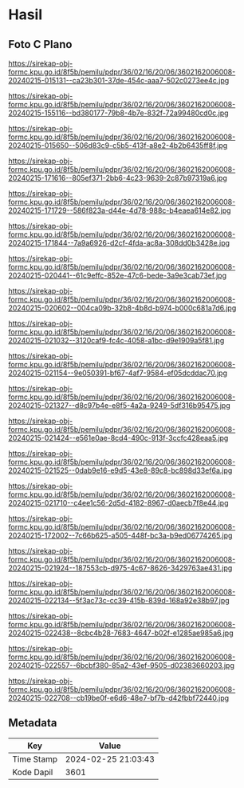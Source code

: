 # Hasil

## Foto C Plano

https://sirekap-obj-formc.kpu.go.id/8f5b/pemilu/pdpr/36/02/16/20/06/3602162006008-20240215-015131--ca23b301-37de-454c-aaa7-502c0273ee4c.jpg

https://sirekap-obj-formc.kpu.go.id/8f5b/pemilu/pdpr/36/02/16/20/06/3602162006008-20240215-155116--bd380177-79b8-4b7e-832f-72a99480cd0c.jpg

https://sirekap-obj-formc.kpu.go.id/8f5b/pemilu/pdpr/36/02/16/20/06/3602162006008-20240215-015650--506d83c9-c5b5-413f-a8e2-4b2b6435ff8f.jpg

https://sirekap-obj-formc.kpu.go.id/8f5b/pemilu/pdpr/36/02/16/20/06/3602162006008-20240215-171616--805ef371-2bb6-4c23-9639-2c87b97319a6.jpg

https://sirekap-obj-formc.kpu.go.id/8f5b/pemilu/pdpr/36/02/16/20/06/3602162006008-20240215-171729--586f823a-d44e-4d78-988c-b4eaea614e82.jpg

https://sirekap-obj-formc.kpu.go.id/8f5b/pemilu/pdpr/36/02/16/20/06/3602162006008-20240215-171844--7a9a6926-d2cf-4fda-ac8a-308dd0b3428e.jpg

https://sirekap-obj-formc.kpu.go.id/8f5b/pemilu/pdpr/36/02/16/20/06/3602162006008-20240215-020441--61c9effc-852e-47c6-bede-3a9e3cab73ef.jpg

https://sirekap-obj-formc.kpu.go.id/8f5b/pemilu/pdpr/36/02/16/20/06/3602162006008-20240215-020602--004ca09b-32b8-4b8d-b974-b000c681a7d6.jpg

https://sirekap-obj-formc.kpu.go.id/8f5b/pemilu/pdpr/36/02/16/20/06/3602162006008-20240215-021032--3120caf9-fc4c-4058-a1bc-d9e1909a5f81.jpg

https://sirekap-obj-formc.kpu.go.id/8f5b/pemilu/pdpr/36/02/16/20/06/3602162006008-20240215-021154--9e050391-bf67-4af7-9584-ef05dcddac70.jpg

https://sirekap-obj-formc.kpu.go.id/8f5b/pemilu/pdpr/36/02/16/20/06/3602162006008-20240215-021327--d8c97b4e-e8f5-4a2a-9249-5df316b95475.jpg

https://sirekap-obj-formc.kpu.go.id/8f5b/pemilu/pdpr/36/02/16/20/06/3602162006008-20240215-021424--e561e0ae-8cd4-490c-913f-3ccfc428eaa5.jpg

https://sirekap-obj-formc.kpu.go.id/8f5b/pemilu/pdpr/36/02/16/20/06/3602162006008-20240215-021525--0dab9e16-e9d5-43e8-89c8-bc898d33ef6a.jpg

https://sirekap-obj-formc.kpu.go.id/8f5b/pemilu/pdpr/36/02/16/20/06/3602162006008-20240215-021710--c4ee1c56-2d5d-4182-8967-d0aecb7f8e44.jpg

https://sirekap-obj-formc.kpu.go.id/8f5b/pemilu/pdpr/36/02/16/20/06/3602162006008-20240215-172002--7c66b625-a505-448f-bc3a-b9ed06774265.jpg

https://sirekap-obj-formc.kpu.go.id/8f5b/pemilu/pdpr/36/02/16/20/06/3602162006008-20240215-021924--187553cb-d975-4c67-8626-3429763ae431.jpg

https://sirekap-obj-formc.kpu.go.id/8f5b/pemilu/pdpr/36/02/16/20/06/3602162006008-20240215-022134--5f3ac73c-cc39-415b-839d-168a92e38b97.jpg

https://sirekap-obj-formc.kpu.go.id/8f5b/pemilu/pdpr/36/02/16/20/06/3602162006008-20240215-022438--8cbc4b28-7683-4647-b02f-e1285ae985a6.jpg

https://sirekap-obj-formc.kpu.go.id/8f5b/pemilu/pdpr/36/02/16/20/06/3602162006008-20240215-022557--6bcbf380-85a2-43ef-9505-d02383660203.jpg

https://sirekap-obj-formc.kpu.go.id/8f5b/pemilu/pdpr/36/02/16/20/06/3602162006008-20240215-022708--cb19be0f-e6d6-48e7-bf7b-d42fbbf72440.jpg


## Metadata

| Key        | Value               |
| ---------- | ------------------- |
| Time Stamp | 2024-02-25 21:03:43 |
| Kode Dapil | 3601                |



